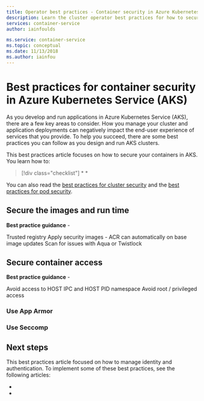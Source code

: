 ```yaml
---
title: Operator best practices - Container security in Azure Kubernetes Services (AKS)
description: Learn the cluster operator best practices for how to secure containers in Azure Kubernetes Service (AKS)
services: container-service
author: iainfoulds

ms.service: container-service
ms.topic: conceptual
ms.date: 11/13/2018
ms.author: iainfou
---
```


# Best practices for container security in Azure Kubernetes Service (AKS)

As you develop and run applications in Azure Kubernetes Service (AKS), there are a few key areas to consider. How you manage your cluster and application deployments can negatively impact the end-user experience of services that you provide. To help you succeed, there are some best practices you can follow as you design and run AKS clusters.

This best practices article focuses on how to secure your containers in AKS. You learn how to:

> [!div class="checklist"]
> *
> *

You can also read the [best practices for cluster security][best-practices-cluster-security] and the [best practices for pod security][best-practices-pod-security].

## Secure the images and run time

**Best practice guidance** - 

Trusted registry
Apply security images - ACR can automatically on base image updates
Scan for issues with Aqua or Twistlock

## Secure container access

**Best practice guidance** - 

Avoid access to HOST IPC and HOST PID namespace
Avoid root / privileged access

### Use App Armor

### Use Seccomp

## Next steps

This best practices article focused on how to manage identity and authentication. To implement some of these best practices, see the following articles:

*
*

<!-- EXTERNAL LINKS -->

<!-- INTERNAL LINKS -->
[best-practices-cluster-security]: operator-best-practices-cluster-security.md
[best-practices-pod-security]: developer-best-practices-pod-security.md
